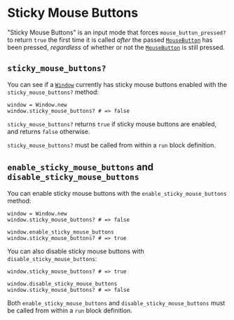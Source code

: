 # Sticky Mouse Buttons

"Sticky Mouse Buttons" is an input mode that forces `mouse_button_pressed?` to return `true`  the first time it is called *after* the passed [`MouseButton`](/deep-dive/mouse-buttons.md) has been pressed, *regardless* of whether or not the [`MouseButton`](/deep-dive/mouse-buttons.md) is still pressed.

## `sticky_mouse_buttons?`

You can see if a [`Window`](/deep-dive/window.md) currently has sticky mouse buttons enabled with the `sticky_mouse_buttons?` method:

```crystal
window = Window.new
window.sticky_mouse_buttons? # => false
```

`sticky_mouse_buttons?` returns `true` if sticky mouse buttons are enabled, and returns `false` otherwise.

`sticky_mouse_buttons?` must be called from within a `run` block definition.

## `enable_sticky_mouse_buttons` and `disable_sticky_mouse_buttons`

You can enable sticky mouse buttons with the `enable_sticky_mouse_buttons` method:

```crystal
window = Window.new
window.sticky_mouse_buttons? # => false

window.enable_sticky_mouse_buttons
window.sticky_mouse_buttons? # => true
```

You can also disable sticky mouse buttons with `disable_sticky_mouse_buttons`:

```crystal
window.sticky_mouse_buttons? # => true

window.disable_sticky_mouse_buttons
window.sticky_mouse_buttons? # => false
```

Both `enable_sticky_mouse_buttons` and `disable_sticky_mouse_buttons` must be called from within a `run` block definition.

